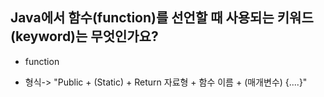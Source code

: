 
## Java에서 함수(function)를 선언할 때 사용되는 키워드(keyword)는 무엇인가요?

- function

- 형식-> "Public + (Static) + Return 자료형 + 함수 이름 + (매개변수) {....}"

